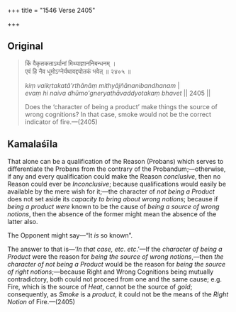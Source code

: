+++
title = "1546 Verse 2405"

+++
## Original 
>
> किं वैकृतकताऽर्थानां मिथ्याज्ञाननिबन्धनम् ।  
> एवं हि नैव धूमोऽग्नेर्यथावद्द्योतकं भवेत् ॥ २४०५ ॥ 
>
> *kiṃ vaikṛtakatā'rthānāṃ mithyājñānanibandhanam* \|  
> *evaṃ hi naiva dhūmo'gneryathāvaddyotakaṃ bhavet* \|\| 2405 \|\| 
>
> Does the ‘character of being a product’ make things the source of wrong cognitions? In that case, smoke would not be the correct indicator of fire.—(2405)



## Kamalaśīla

That alone can be a qualification of the Reason (Probans) which serves to differentiate the Probans from the contrary of the Probandum;—otherwise, if any and every qualification could make the Reason *conclusive*, then no Reason could ever be *Inconclusive*; because qualifications would easily be available by the mere wish for it;—the character of *not being a Product* does not set aside its *capacity to bring about wrong notions*; because if *being a product were* known to be the cause of *being a source of wrong notions*, then the absence of the former might mean the absence of the latter also.

The Opponent might say—“It *is* so known”.

The answer to that is—‘*In that case, etc*. *etc*.’—If the *character of being a Product* were the reason for *being the source of wrong notions*,—then *the character of not being a Product* would be the reason for *being the source of right notions*;—because Right and Wrong Cognitions being mutually contradictory, both could not proceed from one and the same cause; e.g. Fire, which is the source of *Heat*, cannot be the source of *gold*; consequently, as *Smoke* is a *product*, it could not be the means of the *Right Notion* of Fire.—(2405)


